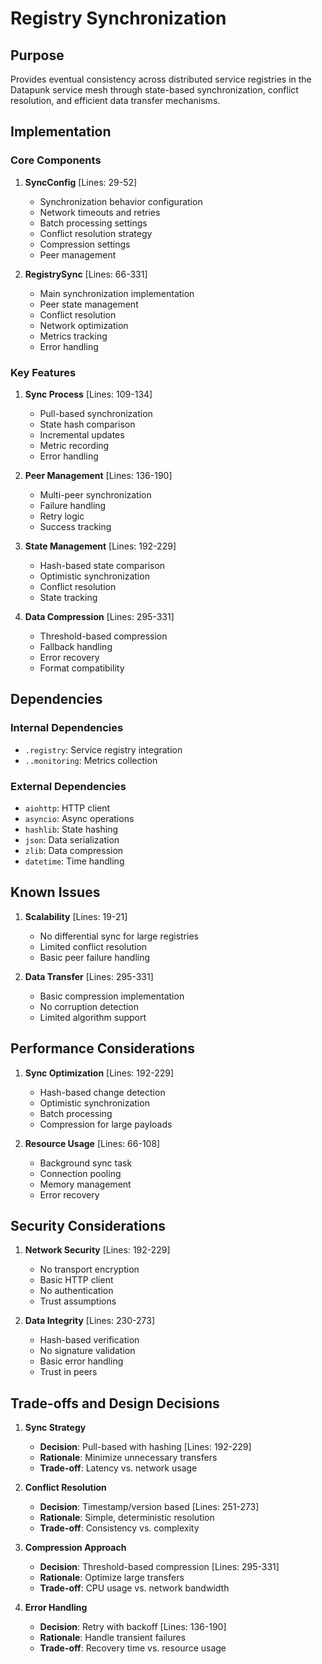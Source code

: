 # Registry Synchronization

## Purpose

Provides eventual consistency across distributed service registries in the Datapunk service mesh through state-based synchronization, conflict resolution, and efficient data transfer mechanisms.

## Implementation

### Core Components

1. **SyncConfig** [Lines: 29-52]

   - Synchronization behavior configuration
   - Network timeouts and retries
   - Batch processing settings
   - Conflict resolution strategy
   - Compression settings
   - Peer management

2. **RegistrySync** [Lines: 66-331]
   - Main synchronization implementation
   - Peer state management
   - Conflict resolution
   - Network optimization
   - Metrics tracking
   - Error handling

### Key Features

1. **Sync Process** [Lines: 109-134]

   - Pull-based synchronization
   - State hash comparison
   - Incremental updates
   - Metric recording
   - Error handling

2. **Peer Management** [Lines: 136-190]

   - Multi-peer synchronization
   - Failure handling
   - Retry logic
   - Success tracking

3. **State Management** [Lines: 192-229]

   - Hash-based state comparison
   - Optimistic synchronization
   - Conflict resolution
   - State tracking

4. **Data Compression** [Lines: 295-331]
   - Threshold-based compression
   - Fallback handling
   - Error recovery
   - Format compatibility

## Dependencies

### Internal Dependencies

- `.registry`: Service registry integration
- `..monitoring`: Metrics collection

### External Dependencies

- `aiohttp`: HTTP client
- `asyncio`: Async operations
- `hashlib`: State hashing
- `json`: Data serialization
- `zlib`: Data compression
- `datetime`: Time handling

## Known Issues

1. **Scalability** [Lines: 19-21]

   - No differential sync for large registries
   - Limited conflict resolution
   - Basic peer failure handling

2. **Data Transfer** [Lines: 295-331]
   - Basic compression implementation
   - No corruption detection
   - Limited algorithm support

## Performance Considerations

1. **Sync Optimization** [Lines: 192-229]

   - Hash-based change detection
   - Optimistic synchronization
   - Batch processing
   - Compression for large payloads

2. **Resource Usage** [Lines: 66-108]
   - Background sync task
   - Connection pooling
   - Memory management
   - Error recovery

## Security Considerations

1. **Network Security** [Lines: 192-229]

   - No transport encryption
   - Basic HTTP client
   - No authentication
   - Trust assumptions

2. **Data Integrity** [Lines: 230-273]
   - Hash-based verification
   - No signature validation
   - Basic error handling
   - Trust in peers

## Trade-offs and Design Decisions

1. **Sync Strategy**

   - **Decision**: Pull-based with hashing [Lines: 192-229]
   - **Rationale**: Minimize unnecessary transfers
   - **Trade-off**: Latency vs. network usage

2. **Conflict Resolution**

   - **Decision**: Timestamp/version based [Lines: 251-273]
   - **Rationale**: Simple, deterministic resolution
   - **Trade-off**: Consistency vs. complexity

3. **Compression Approach**

   - **Decision**: Threshold-based compression [Lines: 295-331]
   - **Rationale**: Optimize large transfers
   - **Trade-off**: CPU usage vs. network bandwidth

4. **Error Handling**
   - **Decision**: Retry with backoff [Lines: 136-190]
   - **Rationale**: Handle transient failures
   - **Trade-off**: Recovery time vs. resource usage

